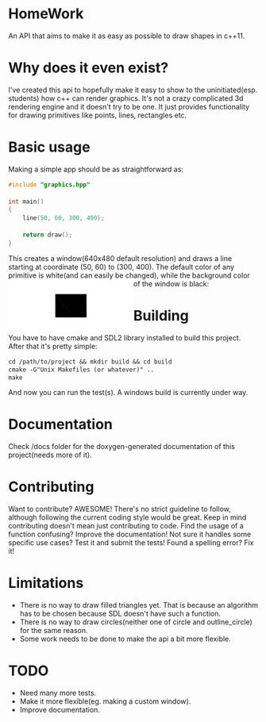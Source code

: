 # HomeWork
An API that aims to make it as easy as possible to draw shapes in c++11.

# Why does it even exist?
I've created this api to hopefully make it easy to show to the uninitiated(esp. students) how c++ can render graphics. It's not a crazy complicated 3d rendering engine and it doesn't try to be one. It just provides functionality for drawing primitives like points, lines, rectangles etc.

# Basic usage
Making a simple app should be as straightforward as:
```c++
#include "graphics.hpp"

int main()
{
    line(50, 60, 300, 400);
    
    return draw();
}
```
This creates a window(640x480 default resolution) and draws a line starting at coordinate (50, 60) to (300, 400). The default color of any primitive is white(and can easily be changed), while the background color of the window is black:
<img src="media/Line.png" style="width: 50%" align="left"/>

# Building
You have to have cmake and SDL2 library installed to build this project. After that it's pretty simple:
```
cd /path/to/project && mkdir build && cd build
cmake -G"Unix Makefiles (or whatever)" ..
make
```
And now you can run the test(s). A windows build is currently under way.

# Documentation
Check /docs folder for the doxygen-generated documentation of this project(needs more of it).

# Contributing 
Want to contribute? AWESOME! There's no strict guideline to follow, although following the current coding style would be great. Keep in mind contributing doesn't mean just contributing to code. Find the usage of a function confusing? Improve the documentation! Not sure it handles some specific use cases? Test it and submit the tests! Found a spelling error? Fix it!

# Limitations
* There is no way to draw filled triangles yet. That is because an algorithm has to be chosen because SDL doesn't have such a function.
* There is no way to draw circles(neither one of circle and outline_circle) for the same reason.
* Some work needs to be done to make the api a bit more flexible.

# TODO
* Need many more tests.
* Make it more flexible(eg. making a custom window).
* Improve documentation.

